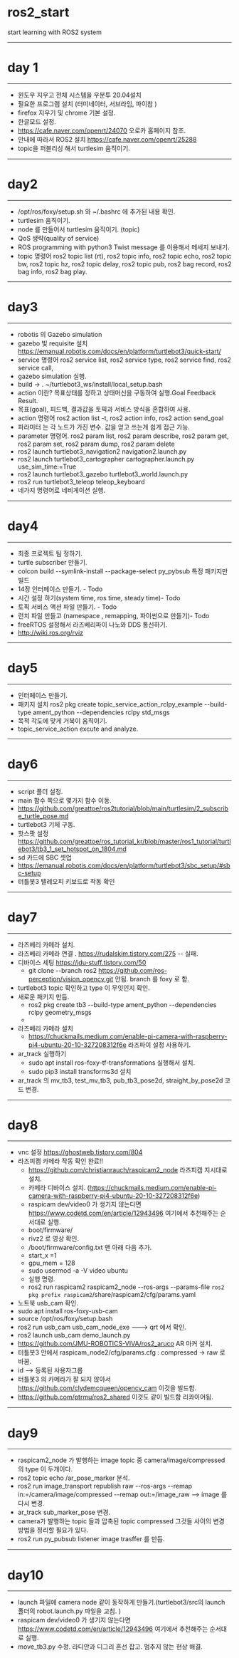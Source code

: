 # ros2_start
start learning with ROS2 system 
- - -
# day 1
- - -
* 윈도우 지우고 전체 시스템을 우분투 20.04설치
* 필요한 프로그램 설치 (터미네이터, 서브라임, 파이참 )
* firefox 지우기 및 chrome 기본 설정.
* 한글모드 설정.
* https://cafe.naver.com/openrt/24070 오로카 홈페이지 참조.
* 안내에 따라서 ROS2 설치 https://cafe.naver.com/openrt/25288
* topic을 퍼블리싱 해서 turtlesim 움직이기.
- - -
# day2
- - -
* /opt/ros/foxy/setup.sh 와 ~/.bashrc 에 추가된 내용 확인.
* turtlesim 움직이기. 
* node 를 만들어서 turtlesim 움직이기. (topic)
* QoS 생략(quality of service)
* ROS programming with python3 Twist message 를 이용해서 메세지 보내기.
* topic 명령어 ros2 topic list (rt), ros2 topic info, ros2 topic echo, ros2 topic bw, ros2 topic hz, ros2 topic delay, ros2 topic pub, ros2 bag record, ros2 bag info, ros2 bag play.
- - -
# day3
- - -
* robotis 의 Gazebo simulation
* gazebo 빛 requisite 설치 https://emanual.robotis.com/docs/en/platform/turtlebot3/quick-start/
* service 명령어 ros2 service list, ros2 service type, ros2 service find, ros2 service call, 
* gazebo simulation 실행.
* build -> . ~/turtlebot3_ws/install/local_setup.bash
* action 이란? 목표상태를 정하고 상태머신을 구동하여 실행.Goal Feedback Result.
* 목표(goal), 피드백, 결과값을 토픽과 서비스 방식을 혼합하여 사용. 
* action 명령어 ros2 action list -t, ros2 action info, ros2 action send_goal
* 파라미터 는 각 노드가 가진 변수. 값을 얻고 쓰는게 쉽게 접근 가능.
* parameter 명령어. ros2 param list, ros2 param describe, ros2 param get, ros2 param set, ros2 param dump, ros2 param delete
* ros2 launch turtlebot3_navigation2 navigation2.launch.py
* ros2 launch turtlebot3_cartographer cartographer.launch.py use_sim_time:=True
* ros2 launch turtlebot3_gazebo turtlebot3_world.launch.py
* ros2 run turtlebot3_teleop teleop_keyboard
* 네가지 명령어로 네비게이션 실행.
- - - 
# day4
- - -
* 최종 프로젝트 팀 정하기. 
* turtle subscriber 만들기. 
* colcon build --symlink-install --package-select py_pybsub 특정 패키지만 빌드
* 14장 인터페이스 만들기. - Todo
* 시간 설정 하기(system time, ros time, steady time)- Todo
* 토픽 서비스 액션 파일 만들기. - Todo
* 런치 파일 만들고 (namespace , remapping, 파이썬으로 만들기)- Todo
* freeRTOS 설정해서 라즈베리파이 나노와 DDS 통신하기. 
* http://wiki.ros.org/rviz

- - -
# day5
- - -
* 인터페이스 만들기.
* 패키지 설치 ros2 pkg create topic_service_action_rclpy_example --build-type ament_python --dependencies rclpy std_msgs
* 목적 각도에 맞게 거북이 움직이기.
* topic_service_action excute and analyze. 
- - -
# day6
- - -
* script 폴더 설정.
* main 함수 쪽으로 몇가지 함수 이동.
* https://github.com/greattoe/ros2tutorial/blob/main/turtlesim/2_subscribe_turtle_pose.md
* turtlebot3 기체 구동.
* 핫스팟 설정 https://github.com/greattoe/ros_tutorial_kr/blob/master/ros1_tutorial/turtlebot3/tb3_1_set_hotspot_on_1804.md
* sd 카드에 SBC 셋업 
* https://emanual.robotis.com/docs/en/platform/turtlebot3/sbc_setup/#sbc-setup
* 터틀봇3 텔레오피 키보드로 작동 확인
- - -
# day7
- - -
* 라즈베리 카메라 설치.
* 라즈베리 카메라 연결 . https://rudalskim.tistory.com/275 -- 실패.
* 디바이스 세팅 https://jdu-stuff.tistory.com/50
	* git clone --branch ros2 https://github.com/ros-perception/vision_opencv.git 안됨. branch 를 foxy 로 함.
* turtlebot3 topic 확인하고 type 이 무잇인지 확인.
* 새로운 패키지 만듬.
	* ros2 pkg create tb3 --build-type ament_python --dependencies rclpy geometry_msgs
	* 
* 라즈베리 카메라 설치 
	* https://chuckmails.medium.com/enable-pi-camera-with-raspberry-pi4-ubuntu-20-10-327208312f6e 라즈파이 설정 사용하기.
* ar_track 실행하기
	* sudo apt install ros-foxy-tf-transformations 실행해서 설치. 
	* sudo pip3 install transforms3d 설치
* ar_track 의 mv_tb3, test_mv_tb3, pub_tb3_pose2d, straight_by_pose2d 코드 변경. 
- - -
# day8
- - -
* vnc 설정 https://ghostweb.tistory.com/804
* 라즈피캠 카메라 작동 확인 완료!!
	* https://github.com/christianrauch/raspicam2_node 라즈피캠 지시대로 설치.
	* 카메라 디바이스 설치. (https://chuckmails.medium.com/enable-pi-camera-with-raspberry-pi4-ubuntu-20-10-327208312f6e)
	* raspicam dev/video0 가 생기지 않는다면 https://www.codetd.com/en/article/12943496 여기에서 추천해주는 순서대로 실행.
	* boot/firmware/
	* rivz2 로 영상 확인. 
	* /boot/firmware/config.txt 맨 아래 다음 추가.
	* start_x =1 
	* gpu_mem = 128
	* sudo usermod -a -V video ubuntu
	* 실행 명령.
	* ros2 run raspicam2 raspicam2_node --ros-args --params-file `ros2 pkg prefix raspicam2`/share/raspicam2/cfg/params.yaml
* 노트북 usb_cam 확인. 
* sudo apt install ros-foxy-usb-cam
* source /opt/ros/foxy/setup.bash
* ros2 run usb_cam usb_cam_node_exe ---> qrt 에서 확인.
* ros2 launch usb_cam demo_launch.py
* https://github.com/JMU-ROBOTICS-VIVA/ros2_aruco AR 마커 설치.
* 터틀봇3 안에서 raspicam_node2/cfg/params.cfg : compressed -> raw 로 바꿈.
* id --> 등록된 사용자그룹
* 터틀봇3 의 카메라가 잘 되지 않아서 https://github.com/clydemcqueen/opencv_cam 이것을 빌드함.
* https://github.com/ptrmu/ros2_shared 이것도 같이 빌드함 리콰이어됨.
- - -
# day9
- - -
* raspicam2_node 가 발행하는 image topic 중 camera/image/compressed 의 type 이 두개이다. 
* ros2 topic echo /ar_pose_marker 분석.
* ros2 run image_transport republish raw --ros-args --remap in:=/camera/image/compressed --remap out:=/image_raw --> image 를 다시 변경. 
* ar_track sub_marker_pose 변경. 
* camera가 발행하는 topic 들과 압축된 topic compressed 그것들 사이의 변경 방법을 정리할 필요가 있다. 
* ros2 run py_pubsub listener image trasffer 를 만듬.
- - -
# day10
- - -
* launch 파일에 camera node 같이 동작하게 만들기.(turtlebot3/src의 launch 폴더의 robot.launch.py 파일을 고침.  )
* raspicam dev/video0 가 생기지 않는다면 https://www.codetd.com/en/article/12943496
 여기에서 추천해주는 순서대로 실행. 
* move_tb3.py 수정. 라디안과 디그리 혼선 잡고. 멈추지 않는 현상 해결. 
